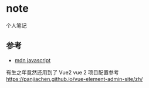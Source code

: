 # note
个人笔记

## 参考

- [mdn javascript](https://interview.poetries.top/docs/base/improve.html#_13-%E6%A8%A1%E5%9D%97%E5%8C%96)


有生之年竟然还用到了 Vue2 
vue 2 项目配置参考
https://panjiachen.github.io/vue-element-admin-site/zh/
